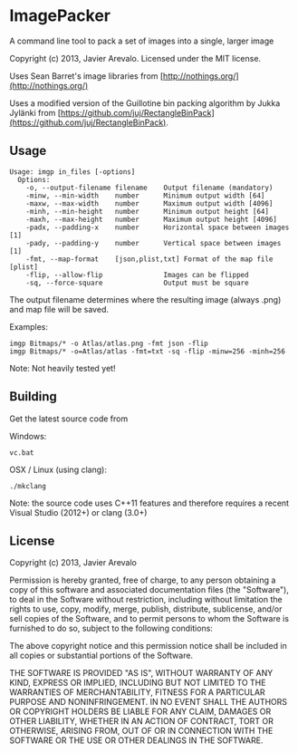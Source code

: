 # ImagePacker

A command line tool to pack a set of images into a single, larger image

Copyright (c) 2013, Javier Arevalo. Licensed under the MIT license.

Uses Sean Barret's image libraries from [http://nothings.org/](http://nothings.org/) 

Uses a modified version of the Guillotine bin packing algorithm by Jukka Jylänki from [https://github.com/juj/RectangleBinPack](https://github.com/juj/RectangleBinPack).

## Usage

    Usage: imgp in_files [-options]
      Options:
        -o, --output-filename filename    Output filename (mandatory)
        -minw, --min-width    number      Minimum output width [64]
        -maxw, --max-width    number      Maximum output width [4096]
        -minh, --min-height   number      Minimum output height [64]
        -maxh, --max-height   number      Maximum output height [4096]
        -padx, --padding-x    number      Horizontal space between images [1]
        -pady, --padding-y    number      Vertical space between images [1]
        -fmt, --map-format    [json,plist,txt] Format of the map file [plist]
        -flip, --allow-flip               Images can be flipped
        -sq, --force-square               Output must be square

The output filename determines where the resulting image (always .png) and map file will be saved.

Examples:

    imgp Bitmaps/* -o Atlas/atlas.png -fmt json -flip
    imgp Bitmaps/* -o=Atlas/atlas -fmt=txt -sq -flip -minw=256 -minh=256

Note: Not heavily tested yet!

## Building

Get the latest source code from []()

Windows:

    vc.bat

OSX / Linux (using clang):

    ./mkclang

Note: the source code uses C++11 features and therefore requires a recent Visual Studio (2012+) or clang (3.0+)

## License

Copyright (c) 2013, Javier Arevalo

Permission is hereby granted, free of charge, to any person obtaining a copy
of this software and associated documentation files (the "Software"), to deal
in the Software without restriction, including without limitation the rights
to use, copy, modify, merge, publish, distribute, sublicense, and/or sell
copies of the Software, and to permit persons to whom the Software is
furnished to do so, subject to the following conditions:

The above copyright notice and this permission notice shall be included in
all copies or substantial portions of the Software.

THE SOFTWARE IS PROVIDED "AS IS", WITHOUT WARRANTY OF ANY KIND, EXPRESS OR
IMPLIED, INCLUDING BUT NOT LIMITED TO THE WARRANTIES OF MERCHANTABILITY,
FITNESS FOR A PARTICULAR PURPOSE AND NONINFRINGEMENT. IN NO EVENT SHALL THE
AUTHORS OR COPYRIGHT HOLDERS BE LIABLE FOR ANY CLAIM, DAMAGES OR OTHER
LIABILITY, WHETHER IN AN ACTION OF CONTRACT, TORT OR OTHERWISE, ARISING FROM,
OUT OF OR IN CONNECTION WITH THE SOFTWARE OR THE USE OR OTHER DEALINGS IN
THE SOFTWARE.
